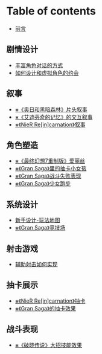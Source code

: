 # Table of contents

* [前言](README.md)

## 剧情设计

* [丰富角色对话的方式](ju-qing-she-ji/feng-fu-jiao-se-dui-hua-de-fang-shi.md)
* [如何设计和虚拟角色的约会](ju-qing-she-ji/ru-he-she-ji-he-xu-ni-jiao-se-de-yue-hui.md)

## 叙事

* [⨳《奥日和黑暗森林》片头叙事](xu-shi/ao-ri-he-hei-an-sen-lin-pian-tou-xu-shi.md)
* [⨳《艾迪芬奇的记忆》的交互叙事](xu-shi/ai-di-fen-qi-de-ji-yi.md)
* [⨳《NieR Re\[in\]carnation》叙事](xu-shi/nier-reincarnation-xu-shi.md)

## 角色塑造

* [⨳《最终幻想7重制版》爱丽丝](jiao-se-su-zao/zui-zhong-huan-xiang-7-zhong-zhi-ban-ai-li-si.md)
* [⨳《Gran Saga》里的抽卡小女孩](jiao-se-su-zao/gran-saga-li-de-chou-ka-xiao-nv-hai.md)
* [⨳《Gran Saga》战斗失败表现](jiao-se-su-zao/gran-saga-zhan-dou-shi-bai-biao-xian.md)
* [⨳《Gran Saga》少女跑步](jiao-se-su-zao/gran-saga-shao-nv-pao-bu.md)

## 系统设计

* [新手设计-玩法地图](xi-tong-she-ji/xin-shou-she-ji-wan-fa-di-tu.md)
* [⨳《Gran Saga》竞技场](xi-tong-she-ji/gran-saga-jing-ji-chang.md)

## 射击游戏

* [辅助射击如何实现](she-ji-you-xi/fu-zhu-she-ji-ru-he-shi-xian.md)

## 抽卡展示

* [⨳《NieR Re\[in\]carnation》抽卡](chou-ka-zhan-shi/nier-reincarnation-chou-ka.md)
* [⨳《Gran Saga》的抽卡效果](chou-ka-zhan-shi/gran-saga-de-chou-ka-xiao-guo.md)

## 战斗表现

* [⨳《破晓传说》大招技能效果](zhan-dou-biao-xian/po-xiao-chuan-shuo-da-zhao-ji-neng-xiao-guo.md)
